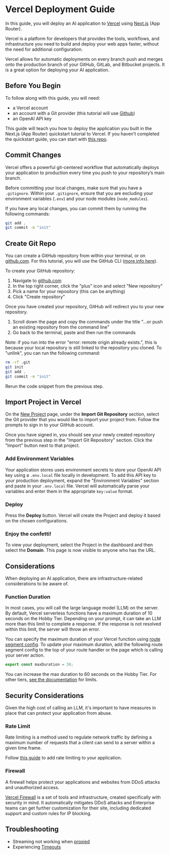 # Vercel Deployment Guide

In this guide, you will deploy an AI application to [Vercel](https://vercel.com) using [Next.js](https://nextjs.org) (App Router).

Vercel is a platform for developers that provides the tools, workflows, and infrastructure you need to build and deploy your web apps faster, without the need for additional configuration.

Vercel allows for automatic deployments on every branch push and merges onto the production branch of your GitHub, GitLab, and Bitbucket projects. It is a great option for deploying your AI application.

## Before You Begin

To follow along with this guide, you will need:

- a Vercel account
- an account with a Git provider (this tutorial will use [Github](https://github.com))
- an OpenAI API key

This guide will teach you how to deploy the application you built in the Next.js (App Router) quickstart tutorial to Vercel. If you haven’t completed the quickstart guide, you can start with [this repo](https://github.com/vercel-labs/ai-sdk-deployment-guide).

## Commit Changes

Vercel offers a powerful git-centered workflow that automatically deploys your application to production every time you push to your repository’s main branch.

Before committing your local changes, make sure that you have a `.gitignore`. Within your `.gitignore`, ensure that you are excluding your environment variables (`.env`) and your node modules (`node_modules`).

If you have any local changes, you can commit them by running the following commands:

```bash
git add .
git commit -m "init"
```

## Create Git Repo

You can create a GitHub repository from within your terminal, or on [github.com](https://github.com/). For this tutorial, you will use the GitHub CLI ([more info here](https://cli.github.com/)).

To create your GitHub repository:

1. Navigate to [github.com](http://github.com/)
2. In the top right corner, click the "plus" icon and select "New repository"
3. Pick a name for your repository (this can be anything)
4. Click "Create repository"

Once you have created your repository, GitHub will redirect you to your new repository.

1. Scroll down the page and copy the commands under the title "...or push an existing repository from the command line"
2. Go back to the terminal, paste and then run the commands

Note: if you run into the error "error: remote origin already exists.", this is because your local repository is still linked to the repository you cloned. To "unlink", you can run the following command:

```bash
rm -rf .git
git init
git add .
git commit -m "init"
```

Rerun the code snippet from the previous step.

## Import Project in Vercel

On the [New Project](https://vercel.com/new) page, under the **Import Git Repository** section, select the Git provider that you would like to import your project from. Follow the prompts to sign in to your GitHub account.

Once you have signed in, you should see your newly created repository from the previous step in the "Import Git Repository" section. Click the "Import" button next to that project.

### Add Environment Variables

Your application stores uses environment secrets to store your OpenAI API key using a `.env.local` file locally in development. To add this API key to your production deployment, expand the "Environment Variables" section and paste in your `.env.local` file. Vercel will automatically parse your variables and enter them in the appropriate `key:value` format.

### Deploy

Press the **Deploy** button. Vercel will create the Project and deploy it based on the chosen configurations.

### Enjoy the confetti!

To view your deployment, select the Project in the dashboard and then select the **Domain**. This page is now visible to anyone who has the URL.

## Considerations

When deploying an AI application, there are infrastructure-related considerations to be aware of.

### Function Duration

In most cases, you will call the large language model (LLM) on the server. By default, Vercel serverless functions have a maximum duration of 10 seconds on the Hobby Tier. Depending on your prompt, it can take an LLM more than this limit to complete a response. If the response is not resolved within this limit, the server will throw an error.

You can specify the maximum duration of your Vercel function using [route segment config](https://nextjs.org/docs/app/api-reference/file-conventions/route-segment-config). To update your maximum duration, add the following route segment config to the top of your route handler or the page which is calling your server action.

```ts
export const maxDuration = 30;
```

You can increase the max duration to 60 seconds on the Hobby Tier. For other tiers, [see the documentation](https://vercel.com/docs/functions/runtimes#max-duration) for limits.

## Security Considerations

Given the high cost of calling an LLM, it's important to have measures in place that can protect your application from abuse.

### Rate Limit

Rate limiting is a method used to regulate network traffic by defining a maximum number of requests that a client can send to a server within a given time frame.

Follow [this guide](https://vercel.com/guides/securing-ai-app-rate-limiting) to add rate limiting to your application.

### Firewall

A firewall helps protect your applications and websites from DDoS attacks and unauthorized access.

[Vercel Firewall](https://vercel.com/docs/security/vercel-firewall) is a set of tools and infrastructure, created specifically with security in mind. It automatically mitigates DDoS attacks and Enterprise teams can get further customization for their site, including dedicated support and custom rules for IP blocking.

## Troubleshooting

- Streaming not working when [proxied](../troubleshooting/streaming-not-working-when-proxied.md)
- Experiencing [Timeouts](../troubleshooting/timeout-on-vercel.md)
